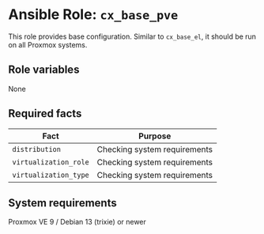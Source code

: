 # Ansible Role: `cx_base_pve`

This role provides base configuration. Similar to `cx_base_el`, it should be run on all Proxmox systems.

## Role variables

None

## Required facts

| Fact                  | Purpose                      |
| --------------------- | ---------------------------- |
| `distribution`        | Checking system requirements |
| `virtualization_role` | Checking system requirements |
| `virtualization_type` | Checking system requirements |

## System requirements

Proxmox VE 9 / Debian 13 (trixie) or newer

